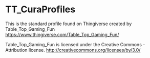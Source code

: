 # TT_CuraProfiles
This is the standard profile found on Thingiverse created by Table_Top_Gaming_Fun
https://www.thingiverse.com/Table_Top_Gaming_Fun/

Table_Top_Gaming_Fun is licensed under the Creative Commons - Attribution license.
http://creativecommons.org/licenses/by/3.0/

